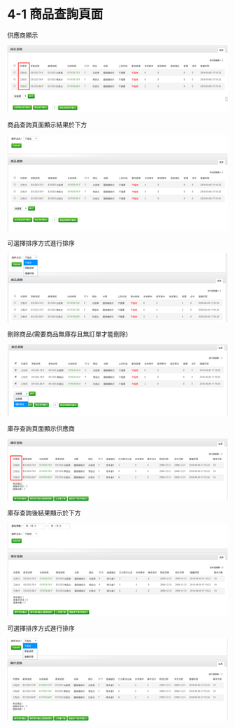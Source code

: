# 4-1 商品查詢頁面

供應商顯示

![](../.gitbook/assets/image%20%28185%29.png)

商品查詢頁面顯示結果於下方

![](../.gitbook/assets/image%20%2820%29.png)

可選擇排序方式進行排序

![](../.gitbook/assets/image%20%2884%29.png)

刪除商品\(需要商品無庫存且無訂單才能刪除\)

![](../.gitbook/assets/image%20%28151%29.png)

庫存查詢頁面顯示供應商

![](../.gitbook/assets/image%20%28141%29.png)

庫存查詢後結果顯示於下方

![](../.gitbook/assets/image%20%28155%29.png)

可選擇排序方式進行排序

![](../.gitbook/assets/image%20%2873%29.png)

